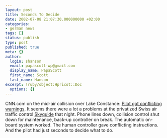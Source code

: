 ```yaml
---
layout: post
title: Seconds To Decide
date: 2002-07-08 21:07:30.000000000 +02:00
categories:
- german news
tags: []
status: publish
type: post
published: true
meta: {}
author:
  login: shanson
  email: papascott-wp@gmail.com
  display_name: PapaScott
  first_name: Scott
  last_name: Hanson
excerpt: !ruby/object:Hpricot::Doc
  options: {}
---
```

<p>CNN.com on the mid-air collision over Lake Constance: <a href="http://europe.cnn.com/2002/WORLD/europe/07/08/germany.crash/index.html">Pilot got conflicting warnings</a>. It seems there were a lot a problems at the privatized Swiss air traffic control <a href="http://www.skyguide.ch">Skyquide</a> that night. Phone lines down, collision control shut down for maintenance, back-up controller on break. The automatic on-board system worked. The human controller gave conflicting instructions. And the pilot had just seconds to decide what to do.</p>
